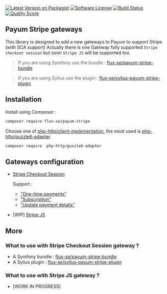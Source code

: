 [![Latest Version on Packagist][ico-version]][link-packagist]
[![Software License][ico-license]](LICENSE)
[![Build Status][ico-travis]][link-travis]
[![Quality Score][ico-code-quality]][link-code-quality]

## Payum Stripe gateways

This library is designed to add a new gateways to Payum to support Stripe (with SCA support)
Actually there is one Gateway fully supported `Stripe checkout session` but soon `Stripe JS` will be supported too.

> If you are using Symfony use the bundle : [flux-se/payum-stripe-bundle](https://github.com/FluxSE/PayumStripeBundle)

> If you are using Sylius use the plugin : [flux-se/sylius-payum-stripe-plugin](https://github.com/FluxSE/SyliusPayumStripePlugin)

## Installation

Install using Composer :

```bash
composer require flux-se/payum-stripe
```

Choose one of [php-http/client-implementation](https://packagist.org/providers/php-http/client-implementation),
the most used is [php-http/guzzle6-adapter](https://packagist.org/packages/php-http/guzzle6-adapter)

```bash
composer require  php-http/guzzle6-adapter
```

## Gateways configuration

 - [Stripe Checkout Session](docs/stripe-checkout-session/README.md)
   
   Support :
    - ["One-time payments"](https://stripe.com/docs/payments/checkout/one-time)
    - ["Subscription"](https://stripe.com/docs/payments/checkout/subscriptions/starting)
    - ["Update payment details"](https://stripe.com/docs/payments/checkout/subscriptions/updating)
    
 - [WIP] [Stripe JS](docs/stripe-js/README.md)

## More

### What to use with Stripe Checkout Session gateway ?

 - A Symfony bundle : [flux-se/payum-stripe-bundle](https://github.com/FluxSE/PayumStripeBundle)
 - A Sylius plugin : [flux-se/sylius-payum-stripe-plugin](https://github.com/FluxSE/SyliusPayumStripePlugin)
  
### What to use with Stripe JS gateway ?

 - [WORK IN PROGRESS]


[ico-version]: https://img.shields.io/packagist/v/Flux-SE/payum-stripe.svg?style=flat-square
[ico-license]: https://img.shields.io/badge/license-MIT-brightgreen.svg?style=flat-square
[ico-travis]: https://img.shields.io/travis/Flux-SE/PayumStripe/master.svg?style=flat-square
[ico-code-quality]: https://img.shields.io/scrutinizer/g/Flux-SE/PayumStripe.svg?style=flat-square

[link-packagist]: https://packagist.org/packages/flux-se/payum-stripe
[link-travis]: https://travis-ci.org/Flux-SE/PayumStripe
[link-scrutinizer]: https://scrutinizer-ci.com/g/Flux-SE/PayumStripe/code-structure
[link-code-quality]: https://scrutinizer-ci.com/g/Flux-SE/PayumStripe
